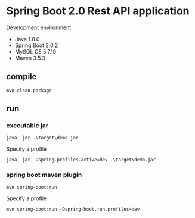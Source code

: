 # Spring Boot 2.0 Rest API application

Development environment

* Java 1.8.0
* Spring Boot 2.0.2
* MySQL CE 5.7.19
* Maven 3.5.3

## compile

```text
mvn clean package
```

## run

### executable jar

```text
java -jar .\target\demo.jar
```

Specify a profile

```text
java -jar -Dspring.profiles.active=dev .\target\demo.jar
```

### spring boot maven plugin

```text
mvn spring-boot:run
```

Specify a profile

```text
mvn spring-boot:run -Dspring-boot.run.profiles=dev
```
